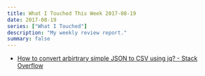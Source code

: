 ```yaml
---
title: What I Touched This Week 2017-08-19
date: 2017-08-19
series: ["What I Touched"]
description: "My weekly review report."
summary: false
---
```


- [How to convert arbirtrary simple JSON to CSV using jq? - Stack Overflow](https://stackoverflow.com/questions/32960857/how-to-convert-arbirtrary-simple-json-to-csv-using-jq/32967407#32967407)

